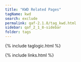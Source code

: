 ```yaml
---
title: "KWD Related Pages"
tagName: kwd
search: exclude
permalink: qaf-2.1.8/tag_kwd.html
sidebar: qaf_2_1_8-sidebar
folder: tags
---
```

{% include taglogic.html %}

{% include links.html %}
